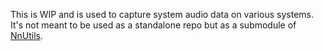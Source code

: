 This is WIP and is used to capture system audio data on various systems.
It's not meant to be used as a standalone repo but as a submodule of [NnUtils](https://github.com/nnra6864/NnUtils/).
